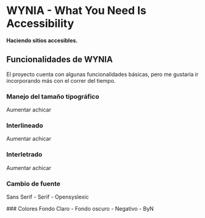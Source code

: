 # WYNIA - What You Need Is Accessibility
**Haciendo sitios accesibles.**

## Funcionalidades de WYNIA
El proyecto cuenta con algunas funcionalidades básicas, pero me gustaría ir incorporando más con el correr del tiempo.

### Manejo del tamaño tipográfico
Aumentar achicar

### Interlineado
Aumentar achicar

### Interletrado
Aumentar achicar

### Cambio de fuente
Sans Serif - Serif - Opensyslexic

### Colores
Fondo Claro - Fondo oscuro - Negativo - ByN
